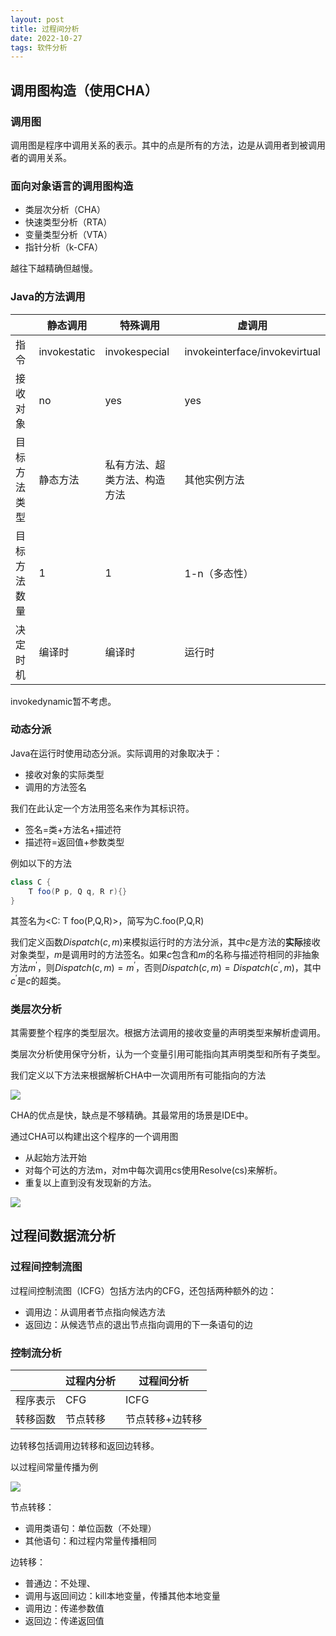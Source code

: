 ```yaml
---
layout: post
title: 过程间分析
date: 2022-10-27
tags: 软件分析
---
```


## 调用图构造（使用CHA）

### 调用图

调用图是程序中调用关系的表示。其中的点是所有的方法，边是从调用者到被调用者的调用关系。

### 面向对象语言的调用图构造

- 类层次分析（CHA）
- 快速类型分析（RTA）
- 变量类型分析（VTA）
- 指针分析（k-CFA）

越往下越精确但越慢。

### Java的方法调用

|              | 静态调用     | 特殊调用                     | 虚调用                        |
| ------------ | ------------ | ---------------------------- | ----------------------------- |
| 指令         | invokestatic | invokespecial                | invokeinterface/invokevirtual |
| 接收对象     | no           | yes                          | yes                           |
| 目标方法类型 | 静态方法     | 私有方法、超类方法、构造方法 | 其他实例方法                  |
| 目标方法数量 | 1            | 1                            | 1-n（多态性）                 |
| 决定时机     | 编译时       | 编译时                       | 运行时                        |

invokedynamic暂不考虑。

### 动态分派

Java在运行时使用动态分派。实际调用的对象取决于：

- 接收对象的实际类型
- 调用的方法签名

我们在此认定一个方法用签名来作为其标识符。

- 签名=类+方法名+描述符
- 描述符=返回值+参数类型

例如以下的方法

```java
class C {
	T foo(P p, Q q, R r){}
}
```

其签名为<C: T foo(P,Q,R)>，简写为C.foo(P,Q,R)

我们定义函数$Dispatch(c,m)$来模拟运行时的方法分派，其中$c$是方法的**实际**接收对象类型，$m$是调用时的方法签名。如果$c$包含和$m$的名称与描述符相同的非抽象方法$m^{'}$，则$Dispatch(c,m)=m^{'}$，否则$Dispatch(c,m)=Dispatch(c^{'},m)$，其中$c^{'}$是$c$的超类。

### 类层次分析

其需要整个程序的类型层次。根据方法调用的接收变量的声明类型来解析虚调用。

类层次分析使用保守分析，认为一个变量引用可能指向其声明类型和所有子类型。

我们定义以下方法来根据解析CHA中一次调用所有可能指向的方法

![](https://newtank1.github.io\assets\images\QQ截图20221027193828.png)

CHA的优点是快，缺点是不够精确。其最常用的场景是IDE中。

通过CHA可以构建出这个程序的一个调用图

- 从起始方法开始
- 对每个可达的方法m，对m中每次调用cs使用Resolve(cs)来解析。
- 重复以上直到没有发现新的方法。

![](https://newtank1.github.io\assets\images\QQ截图20221027193746.png)

## 过程间数据流分析

### 过程间控制流图

过程间控制流图（ICFG）包括方法内的CFG，还包括两种额外的边：

- 调用边：从调用者节点指向候选方法
- 返回边：从候选节点的退出节点指向调用的下一条语句的边

### 控制流分析

|          | 过程内分析 | 过程间分析      |
| -------- | ---------- | --------------- |
| 程序表示 | CFG        | ICFG            |
| 转移函数 | 节点转移   | 节点转移+边转移 |

边转移包括调用边转移和返回边转移。

以过程间常量传播为例

![](https://newtank1.github.io\assets\images\QQ截图20221027202123.png)

节点转移：

- 调用类语句：单位函数（不处理）
- 其他语句：和过程内常量传播相同

边转移：

- 普通边：不处理、
- 调用与返回间边：kill本地变量，传播其他本地变量
- 调用边：传递参数值
- 返回边：传递返回值